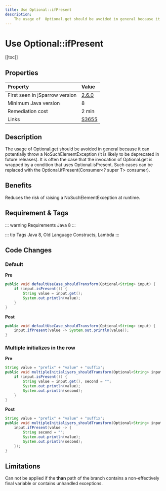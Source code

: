 ```yaml
---
title: Use Optional::ifPresent
description:
    The usage of  Optional.get should be avoided in general because it can potentially throw a NoSuchElementException (it is likely to be deprecated in future releases).  It is often the case that the invocation of Optional.get is wrapped by a condition that uses  Optional.isPresent. Such cases can be replaced with the Optional.ifPresent(Consumer<? super T> consumer). 
---
```


# Use Optional::ifPresent

[[toc]]

## Properties

| Property                        | Value |
|:------------------------------- |:----- |
| First seen in jSparrow version  | [2.6.0](/eclipse/release-notes.html#_2-6-0) |
| Minimum Java version            | 8 |
| Remediation cost                | 2 min |
| Links                           | [S3655](https://sonarcloud.io/organizations/default/rules?open=squid%3AS3655&rule_key=squid%3AS3655)|

## Description

The usage of  Optional.get should be avoided in general because it can potentially throw a NoSuchElementException (it is likely to be deprecated in future releases).  It is often the case that the invocation of Optional.get is wrapped by a condition that uses  Optional.isPresent. Such cases can be replaced with the Optional.ifPresent(Consumer<? super T> consumer).

## Benefits

Reduces the risk of raising a NoSuchElementException at runtime.

## Requirement & Tags

::: warning Requirements
Java 8
:::

::: tip Tags
Java 8, Old Language Constructs, Lambda
:::

## Code Changes

### Default

__Pre__

```java
public void defaultUseCase_shouldTransform(Optional<String> input) {
    if (input.isPresent()) {
        String value = input.get();
        System.out.println(value);
    }
}
```

__Post__

```java
public void defaultUseCase_shouldTransform(Optional<String> input) {
    input.ifPresent(value -> System.out.println(value));
}
```

### Multiple initializes in the row

__Pre__

```java
String value = "prefix" + "value" + "suffix";
public void multipleInitialiyers_shouldTransform(Optional<String> input) {
    if (input.isPresent()) {
        String value = input.get(), second = "";
        System.out.println(value);
        System.out.println(second);
    }
}
```

__Post__

```java
String value = "prefix" + "value" + "suffix";
public void multipleInitialiyers_shouldTransform(Optional<String> input) {
    input.ifPresent(value -> {
        String second = "";
        System.out.println(value);
        System.out.println(second);
    });
}
```

## Limitations

Can not be applied if the __than__ path of the branch contains a non-effectively final variable or contains unhandled exceptions.
